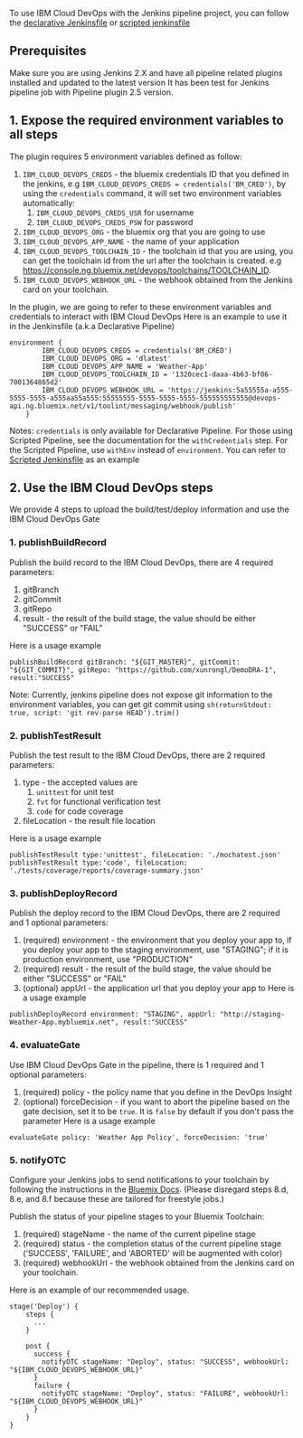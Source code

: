 To use IBM Cloud DevOps with the Jenkins pipeline project, you can follow the [declarative Jenkinsfile](https://github.ibm.com/oneibmcloud/Jenkins-IBM-Bluemix-Toolchains/blob/pipeline-support/Declarative-Jenkinsfile) or [scripted jenkinsfile](https://github.ibm.com/oneibmcloud/Jenkins-IBM-Bluemix-Toolchains/blob/pipeline-support/Scripted-Jenkinsfile)

## Prerequisites
Make sure you are using Jenkins 2.X and have all pipeline related plugins installed and updated to the latest version
It has been test for Jenkins pipeline job with Pipeline plugin 2.5 version.

## 1. Expose the required environment variables to all steps
The plugin requires 5 environment variables defined as follow:

1. `IBM_CLOUD_DEVOPS_CREDS` - the bluemix credentials ID that you defined in the jenkins, e.g `IBM_CLOUD_DEVOPS_CREDS = credentials('BM_CRED')`, by using the `credentials` command, it will set two environment variables automatically:
    1. `IBM_CLOUD_DEVOPS_CREDS_USR` for username
    2. `IBM_CLOUD_DEVOPS_CREDS_PSW` for password
2. `IBM_CLOUD_DEVOPS_ORG` - the bluemix org that you are going to use
3. `IBM_CLOUD_DEVOPS_APP_NAME` - the name of your application
4. `IBM_CLOUD_DEVOPS_TOOLCHAIN_ID` - the toolchain id that you are using, you can get the toolchain id from the url after the toolchain is created. e.g https://console.ng.bluemix.net/devops/toolchains/TOOLCHAIN_ID.
5. `IBM_CLOUD_DEVOPS_WEBHOOK_URL` - the webhook obtained from the Jenkins card on your toolchain.

In the plugin, we are going to refer to these environment variables and credentials to interact with IBM Cloud DevOps
Here is an example to use it in the Jenkinsfile (a.k.a Declarative Pipeline)

```
environment {
        IBM_CLOUD_DEVOPS_CREDS = credentials('BM_CRED')
        IBM_CLOUD_DEVOPS_ORG = 'dlatest'
        IBM_CLOUD_DEVOPS_APP_NAME = 'Weather-App'
        IBM_CLOUD_DEVOPS_TOOLCHAIN_ID = '1320cec1-daaa-4b63-bf06-7001364865d2'
        IBM_CLOUD_DEVOPS_WEBHOOK_URL = 'https://jenkins:5a55555a-a555-5555-5555-a555aa55a555:55555555-5555-5555-5555-555555555555@devops-api.ng.bluemix.net/v1/toolint/messaging/webhook/publish'
    }
```

Notes: `credentials` is only available for Declarative Pipeline. For those using Scripted Pipeline, see the documentation for the `withCredentials` step.
For the Scripted Pipeline, use `withEnv` instead of `environment`. You can refer to [Scripted Jenkinsfile](https://github.ibm.com/oneibmcloud/Jenkins-IBM-Bluemix-Toolchains/blob/pipeline-support/Scripted-Jenkinsfile) as an example


## 2. Use the IBM Cloud DevOps steps
We provide 4 steps to upload the build/test/deploy information and use the IBM Cloud DevOps Gate

### 1. publishBuildRecord
Publish the build record to the IBM Cloud DevOps, there are 4 required parameters:

1. gitBranch
2. gitCommit
3. gitRepo
4. result - the result of the build stage, the value should be either "SUCCESS" or "FAIL"

Here is a usage example
```
publishBuildRecord gitBranch: "${GIT_MASTER}", gitCommit: "${GIT_COMMIT}", gitRepo: "https://github.com/xunrongl/DemoDRA-1", result:"SUCCESS"
```

Note: Currently, jenkins pipeline does not expose git information to the environment variables, you can get git commit using `sh(returnStdout: true, script: 'git rev-parse HEAD').trim()`

### 2. publishTestResult
Publish the test result to the IBM Cloud DevOps, there are 2 required parameters:

1. type - the accepted values are
    1. `unittest` for unit test
    2. `fvt` for functional verification test
    3. `code` for code coverage
2. fileLocation - the result file location

Here is a usage example
```
publishTestResult type:'unittest', fileLocation: './mochatest.json'
publishTestResult type:'code', fileLocation: './tests/coverage/reports/coverage-summary.json'
```

### 3. publishDeployRecord
Publish the deploy record to the IBM Cloud DevOps, there are 2 required and 1 optional parameters:

1. (required) environment - the environment that you deploy your app to, if you deploy your app to the staging environment, use "STAGING"; if it is production environment, use "PRODUCTION"
2. (required) result  - the result of the build stage, the value should be either "SUCCESS" or "FAIL"
3. (optional) appUrl - the application url that you deploy your app to
Here is a usage example
```
publishDeployRecord environment: "STAGING", appUrl: "http://staging-Weather-App.mybluemix.net", result:"SUCCESS"
```

### 4. evaluateGate
Use IBM Cloud DevOps Gate in the pipeline, there is 1 required and 1 optional parameters:

1. (required) policy - the policy name that you define in the DevOps Insight
2. (optional) forceDecision - if you want to abort the pipeline based on the gate decision, set it to be `true`. It is `false` by default if you don't pass the parameter
Here is a usage example
```
evaluateGate policy: 'Weather App Policy', forceDecision: 'true'
```

### 5. notifyOTC
Configure your Jenkins jobs to send notifications to your toolchain by following the instructions in the [Bluemix Docs](https://console.ng.bluemix.net/docs/services/ContinuousDelivery/toolchains_integrations.html#jenkins). (Please disregard steps 8.d, 8.e, and 8.f because these are tailored for freestyle jobs.)

Publish the status of your pipeline stages to your Bluemix Toolchain:

1. (required) stageName - the name of the current pipeline stage
2. (required) status - the completion status of the current pipeline stage ('SUCCESS', 'FAILURE', and 'ABORTED' will be augmented with color)
3. (required) webhookUrl - the webhook obtained from the Jenkins card on your toolchain.

Here is an example of our recommended usage.
```
stage('Deploy') {
    steps {
      ...
    }

    post {
      success {
        notifyOTC stageName: "Deploy", status: "SUCCESS", webhookUrl: "${IBM_CLOUD_DEVOPS_WEBHOOK_URL}"
      }
      failure {
        notifyOTC stageName: "Deploy", status: "FAILURE", webhookUrl: "${IBM_CLOUD_DEVOPS_WEBHOOK_URL}"
      }
    }
}
```
